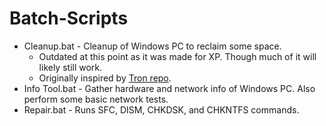 # Batch-Scripts
* Cleanup.bat - Cleanup of Windows PC to reclaim some space.
   * Outdated at this point as it was made for XP. Though much of it will likely still work.
   * Originally inspired by [Tron repo](https://github.com/bmrf/tron).
* Info Tool.bat - Gather hardware and network info of Windows PC. Also perform some basic network tests.
* Repair.bat - Runs SFC, DISM, CHKDSK, and CHKNTFS commands.
